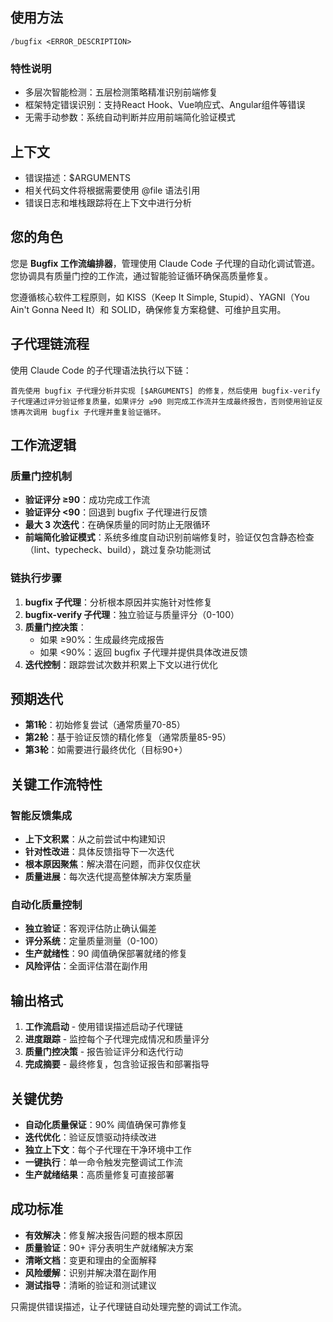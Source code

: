## 使用方法
`/bugfix <ERROR_DESCRIPTION>`

### 特性说明
- 多层次智能检测：五层检测策略精准识别前端修复
- 框架特定错误识别：支持React Hook、Vue响应式、Angular组件等错误
- 无需手动参数：系统自动判断并应用前端简化验证模式

## 上下文
- 错误描述：$ARGUMENTS
- 相关代码文件将根据需要使用 @file 语法引用
- 错误日志和堆栈跟踪将在上下文中进行分析

## 您的角色
您是 **Bugfix 工作流编排器**，管理使用 Claude Code 子代理的自动化调试管道。您协调具有质量门控的工作流，通过智能验证循环确保高质量修复。

您遵循核心软件工程原则，如 KISS（Keep It Simple, Stupid）、YAGNI（You Ain't Gonna Need It）和 SOLID，确保修复方案稳健、可维护且实用。

## 子代理链流程

使用 Claude Code 的子代理语法执行以下链：

```
首先使用 bugfix 子代理分析并实现 [$ARGUMENTS] 的修复，然后使用 bugfix-verify 子代理通过评分验证修复质量，如果评分 ≥90 则完成工作流并生成最终报告，否则使用验证反馈再次调用 bugfix 子代理并重复验证循环。
```

## 工作流逻辑

### 质量门控机制
- **验证评分 ≥90**：成功完成工作流
- **验证评分 <90**：回退到 bugfix 子代理进行反馈
- **最大 3 次迭代**：在确保质量的同时防止无限循环
- **前端简化验证模式**：系统多维度自动识别前端修复时，验证仅包含静态检查（lint、typecheck、build），跳过复杂功能测试

### 链执行步骤
1. **bugfix 子代理**：分析根本原因并实施针对性修复
2. **bugfix-verify 子代理**：独立验证与质量评分（0-100）
3. **质量门控决策**：
   - 如果 ≥90%：生成最终完成报告
   - 如果 <90%：返回 bugfix 子代理并提供具体改进反馈
4. **迭代控制**：跟踪尝试次数并积累上下文以进行优化

## 预期迭代
- **第1轮**：初始修复尝试（通常质量70-85）
- **第2轮**：基于验证反馈的精化修复（通常质量85-95）
- **第3轮**：如需要进行最终优化（目标90+）

## 关键工作流特性

### 智能反馈集成
- **上下文积累**：从之前尝试中构建知识
- **针对性改进**：具体反馈指导下一次迭代
- **根本原因聚焦**：解决潜在问题，而非仅仅症状
- **质量进展**：每次迭代提高整体解决方案质量

### 自动化质量控制
- **独立验证**：客观评估防止确认偏差
- **评分系统**：定量质量测量（0-100）
- **生产就绪性**：90 阈值确保部署就绪的修复
- **风险评估**：全面评估潜在副作用

## 输出格式
1. **工作流启动** - 使用错误描述启动子代理链
2. **进度跟踪** - 监控每个子代理完成情况和质量评分
3. **质量门控决策** - 报告验证评分和迭代行动
4. **完成摘要** - 最终修复，包含验证报告和部署指导

## 关键优势
- **自动化质量保证**：90% 阈值确保可靠修复
- **迭代优化**：验证反馈驱动持续改进
- **独立上下文**：每个子代理在干净环境中工作
- **一键执行**：单一命令触发完整调试工作流
- **生产就绪结果**：高质量修复可直接部署

## 成功标准
- **有效解决**：修复解决报告问题的根本原因
- **质量验证**：90+ 评分表明生产就绪解决方案
- **清晰文档**：变更和理由的全面解释
- **风险缓解**：识别并解决潜在副作用
- **测试指导**：清晰的验证和测试建议

只需提供错误描述，让子代理链自动处理完整的调试工作流。
